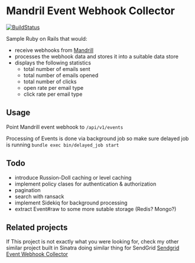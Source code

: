 # Mandril Event Webhook Collector

[![BuildStatus](https://travis-ci.org/equivalent/mandril_event_webhook_collector.svg)](https://travis-ci.org/equivalent/mandril_event_webhook_collector)

Sample Ruby on Rails that would:

* receive webhooks from [Mandrill](https://www.mandrill.com/)
* processes the webhook data and stores it into a suitable data store
* displays the following statistics
  * total number of emails sent
  * total number of emails opened
  * total number of clicks
  * open rate per email type
  * click rate per email type


## Usage

Point Mandrill event webhook to `/api/v1/events`

Processing of Events is done via background job so make sure delayed job
is running `bundle exec bin/delayed_job start`


## Todo

* introduce Russion-Doll caching or level caching
* implement policy clases for authentication & authorization
* pagination
* search with ransack
* implement Sidekiq for background processing
* extract Event#raw to some more sutable storage (Redis? Mongo?) 

## Related projects

If This project is not exactly what you were looking for,
check my other similar project built in Sinatra
doing similar thing for SendGrid [Sendgrid Event Webhook Collector](https://github.com/equivalent/sendgrid_event_webhook_collector)
